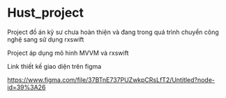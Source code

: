 
# Hust_project

Project đồ án kỹ sư chưa hoàn thiện và đang trong quá trình chuyển công nghệ sang sử dụng rxswift

Project áp dụng mô hinh MVVM và rxswift

Link thiết kế giao diện trên figma

https://www.figma.com/file/37BTnE737PUZwkpCRsLfT2/Untitled?node-id=39%3A26
